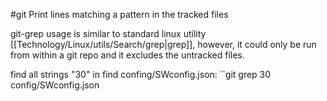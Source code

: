 #git 
Print lines matching a pattern in the tracked files

git-grep usage is similar to standard linux utility [[Technology/Linux/utils/Search/grep|grep]], however, it could only be run from within a git repo and it excludes the untracked files.

find all strings "30" in find confing/SWconfig.json: ``git grep 30 config/SWconfig.json
